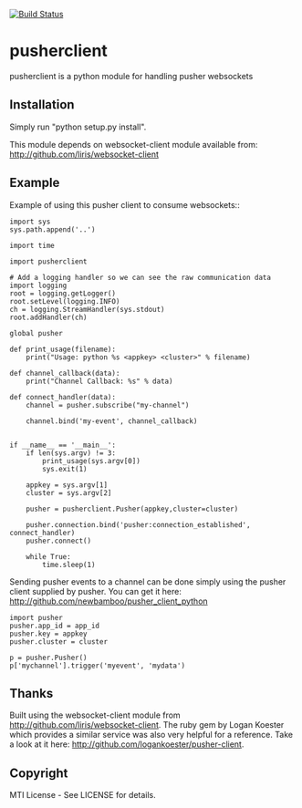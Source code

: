 [![Build Status](https://travis-ci.org/ekulyk/PythonPusherClient.svg?branch=master)](https://travis-ci.org/ekulyk/PythonPusherClient)

pusherclient
=============

pusherclient is a python module for handling pusher websockets

Installation
------------

Simply run "python setup.py install".

This module depends on websocket-client module available from: <http://github.com/liris/websocket-client>

Example
-------

Example of using this pusher client to consume websockets::
```
import sys
sys.path.append('..')

import time

import pusherclient

# Add a logging handler so we can see the raw communication data
import logging
root = logging.getLogger()
root.setLevel(logging.INFO)
ch = logging.StreamHandler(sys.stdout)
root.addHandler(ch)

global pusher

def print_usage(filename):
    print("Usage: python %s <appkey> <cluster>" % filename)

def channel_callback(data):
    print("Channel Callback: %s" % data)

def connect_handler(data):
    channel = pusher.subscribe("my-channel")

    channel.bind('my-event', channel_callback)
    

if __name__ == '__main__':
    if len(sys.argv) != 3:
        print_usage(sys.argv[0])
        sys.exit(1)

    appkey = sys.argv[1]
    cluster = sys.argv[2]

    pusher = pusherclient.Pusher(appkey,cluster=cluster)

    pusher.connection.bind('pusher:connection_established', connect_handler)
    pusher.connect()

    while True:
        time.sleep(1)
```

Sending pusher events to a channel can be done simply using the pusher client supplied by pusher.  You can get it here: <http://github.com/newbamboo/pusher_client_python>

    import pusher
    pusher.app_id = app_id
    pusher.key = appkey
    pusher.cluster = cluster

    p = pusher.Pusher()
    p['mychannel'].trigger('myevent', 'mydata')

Thanks
------

Built using the websocket-client module from <http://github.com/liris/websocket-client>.
The ruby gem by Logan Koester which provides a similar service was also very helpful for a reference.  Take a look at it here: <http://github.com/logankoester/pusher-client>.

Copyright
---------

MTI License - See LICENSE for details.

